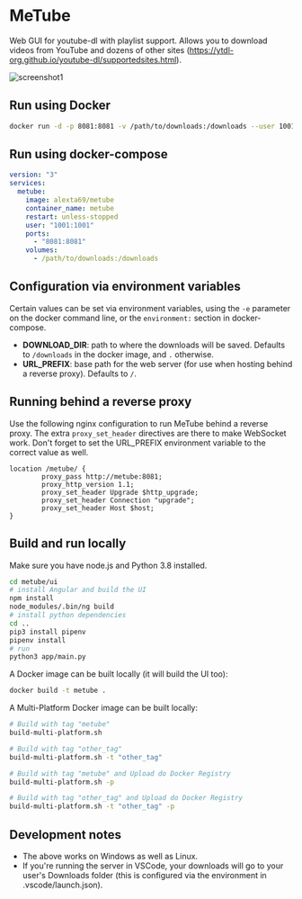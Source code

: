 # MeTube

Web GUI for youtube-dl with playlist support. Allows you to download videos from YouTube and dozens of other sites (https://ytdl-org.github.io/youtube-dl/supportedsites.html).

![screenshot1](https://github.com/alexta69/metube/raw/master/screenshot.gif)

## Run using Docker

```bash
docker run -d -p 8081:8081 -v /path/to/downloads:/downloads --user 1001:1001 alexta69/metube
```

## Run using docker-compose

```yaml
version: "3"
services:
  metube:
    image: alexta69/metube
    container_name: metube
    restart: unless-stopped
    user: "1001:1001"
    ports:
      - "8081:8081"
    volumes:
      - /path/to/downloads:/downloads
```

## Configuration via environment variables

Certain values can be set via environment variables, using the `-e` parameter on the docker command line, or the `environment:` section in docker-compose.

* __DOWNLOAD_DIR__: path to where the downloads will be saved. Defaults to `/downloads` in the docker image, and `.` otherwise.
* __URL_PREFIX__: base path for the web server (for use when hosting behind a reverse proxy). Defaults to `/`.

## Running behind a reverse proxy

Use the following nginx configuration to run MeTube behind a reverse proxy. The extra `proxy_set_header` directives are there to make WebSocket work. Don't forget to set the URL_PREFIX environment variable to the correct value as well.

```
location /metube/ {
        proxy_pass http://metube:8081;
        proxy_http_version 1.1;
        proxy_set_header Upgrade $http_upgrade;
        proxy_set_header Connection "upgrade";
        proxy_set_header Host $host;
}
```

## Build and run locally

Make sure you have node.js and Python 3.8 installed.

```bash
cd metube/ui
# install Angular and build the UI
npm install
node_modules/.bin/ng build
# install python dependencies
cd ..
pip3 install pipenv
pipenv install
# run
python3 app/main.py
```

A Docker image can be built locally (it will build the UI too):

```bash
docker build -t metube .
```

A Multi-Platform Docker image can be built locally:

```bash
# Build with tag "metube"
build-multi-platform.sh

# Build with tag "other_tag"
build-multi-platform.sh -t "other_tag"

# Build with tag "metube" and Upload do Docker Registry
build-multi-platform.sh -p

# Build with tag "other_tag" and Upload do Docker Registry
build-multi-platform.sh -t "other_tag" -p
```

## Development notes

* The above works on Windows as well as Linux.
* If you're running the server in VSCode, your downloads will go to your user's Downloads folder (this is configured via the environment in .vscode/launch.json).
